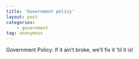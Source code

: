 ```yaml
---
title: 'Government policy'
layout: post
categories:
    - government
tag: anonymous
---
```


Government Policy: If it ain’t broke, we’ll fix it ’til it is!
